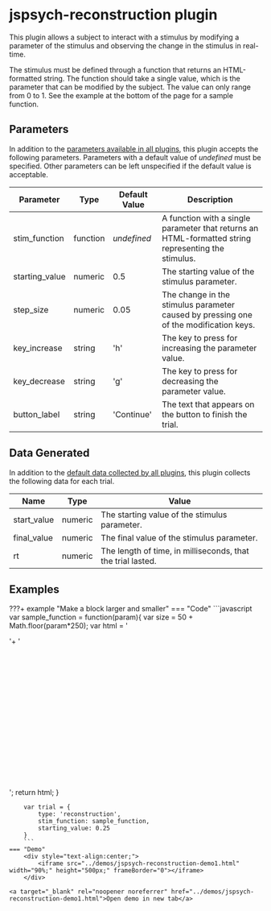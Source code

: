 # jspsych-reconstruction plugin

This plugin allows a subject to interact with a stimulus by modifying a parameter of the stimulus and observing the change in the stimulus in real-time.

The stimulus must be defined through a function that returns an HTML-formatted string. The function should take a single value, which is the parameter that can be modified by the subject. The value can only range from 0 to 1. See the example at the bottom of the page for a sample function.

## Parameters

In addition to the [parameters available in all plugins](/overview/plugins#parameters-available-in-all-plugins), this plugin accepts the following parameters. Parameters with a default value of *undefined* must be specified. Other parameters can be left unspecified if the default value is acceptable.

Parameter | Type | Default Value | Description
----------|------|---------------|------------
stim_function | function | *undefined* | A function with a single parameter that returns an HTML-formatted string representing the stimulus.
starting_value | numeric | 0.5 | The starting value of the stimulus parameter.
step_size | numeric | 0.05 | The change in the stimulus parameter caused by pressing one of the modification keys.
key_increase | string | 'h' | The key to press for increasing the parameter value.
key_decrease | string | 'g' | The key to press for decreasing the parameter value.
button_label | string | 'Continue' | The text that appears on the button to finish the trial.

## Data Generated

In addition to the [default data collected by all plugins](/overview/plugins#data-collected-by-all-plugins), this plugin collects the following data for each trial.

Name | Type | Value
-----|------|------
start_value | numeric | The starting value of the stimulus parameter.
final_value | numeric | The final value of the stimulus parameter.
rt | numeric | The length of time, in milliseconds, that the trial lasted.

## Examples

???+ example "Make a block larger and smaller"
    === "Code"
        ```javascript
        var sample_function = function(param){
            var size = 50 + Math.floor(param*250);
            var html = '<div style="display: block; margin: auto; height: 300px;">'+
            '<div style="display: block; margin: auto; background-color: #000000; '+
            'width: '+size+'px; height: '+size+'px;"></div></div>';
            return html;
        }

        var trial = {
            type: 'reconstruction',
            stim_function: sample_function,
            starting_value: 0.25
        }
        ```
    === "Demo"
        <div style="text-align:center;">
            <iframe src="../demos/jspsych-reconstruction-demo1.html" width="90%;" height="500px;" frameBorder="0"></iframe>
        </div>

    <a target="_blank" rel="noopener noreferrer" href="../demos/jspsych-reconstruction-demo1.html">Open demo in new tab</a>
